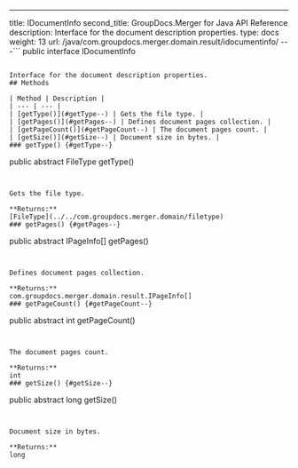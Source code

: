 ---
title: IDocumentInfo
second_title: GroupDocs.Merger for Java API Reference
description: Interface for the document description properties.
type: docs
weight: 13
url: /java/com.groupdocs.merger.domain.result/idocumentinfo/
---```
public interface IDocumentInfo
```

Interface for the document description properties.
## Methods

| Method | Description |
| --- | --- |
| [getType()](#getType--) | Gets the file type. |
| [getPages()](#getPages--) | Defines document pages collection. |
| [getPageCount()](#getPageCount--) | The document pages count. |
| [getSize()](#getSize--) | Document size in bytes. |
### getType() {#getType--}
```
public abstract FileType getType()
```


Gets the file type.

**Returns:**
[FileType](../../com.groupdocs.merger.domain/filetype)
### getPages() {#getPages--}
```
public abstract IPageInfo[] getPages()
```


Defines document pages collection.

**Returns:**
com.groupdocs.merger.domain.result.IPageInfo[]
### getPageCount() {#getPageCount--}
```
public abstract int getPageCount()
```


The document pages count.

**Returns:**
int
### getSize() {#getSize--}
```
public abstract long getSize()
```


Document size in bytes.

**Returns:**
long
